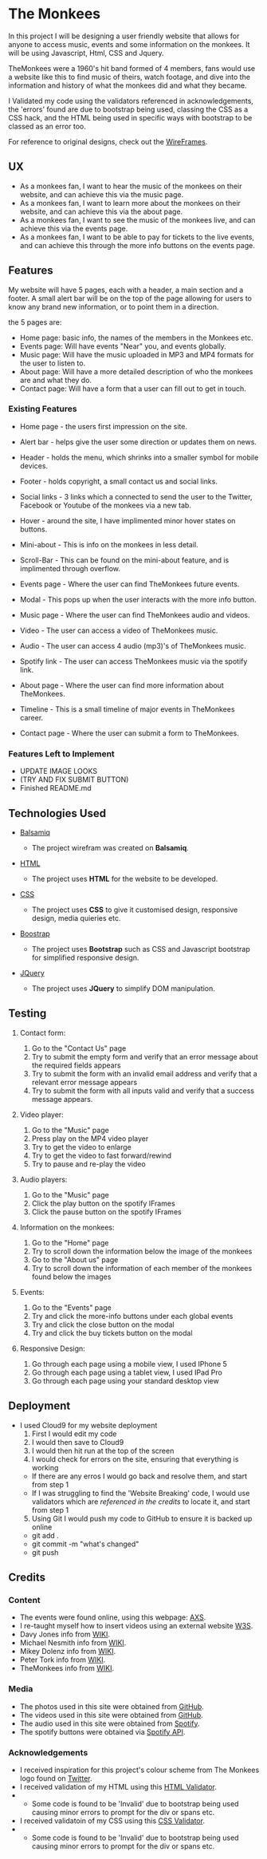 # The Monkees

In this project I will be designing a user friendly website that allows for anyone to access music, events and some information on the monkees.
It will be using Javascript, Html, CSS and Jquery.

TheMonkees were a 1960's hit band formed of 4 members, fans would use a website like this to find music of theirs, watch footage, and dive into the information and history of what the monkees did and what they became.

I Validated my code using the validators referenced in acknowledgements, the 'errors' found are due to bootstrap being used, classing the CSS as a CSS hack, and the HTML being used in specific ways with bootstrap to be classed as an error too.

For reference to original designs, check out the [WireFrames](https://github.com/DanArmstrong124/themonkees/tree/master/assets/wireframe).
 
## UX
 
- As a monkees fan, I want to hear the music of the monkees on their website, and can achieve this via the music page.
- As a monkees fan, I want to learn more about the monkees on their website, and can achieve this via the about page.
- As a monkees fan, I want to see the music of the monkees live, and can achieve this via the events page.
- As a monkees fan, I want to be able to pay for tickets to the live events, and can achieve this through the more info buttons on the events page.

## Features

My website will have 5 pages, each with a header, a main section and a footer.
A small alert bar will be on the top of the page allowing for users to know any brand new information, or to point them in a direction.

the 5 pages are:

- Home page: basic info, the names of the members in the Monkees etc.
- Events page: Will have events "Near" you, and events globally.
- Music page: Will have the music uploaded in MP3 and MP4 formats for the user to listen to.
- About page: Will have a more detailed description of who the monkees are and what they do.
- Contact page: Will have a form that a user can fill out to get in touch.
 
### Existing Features
- Home page - the users first impression on the site.
- Alert bar - helps give the user some direction or updates them on news.
- Header - holds the menu, which shrinks into a smaller symbol for mobile devices.
- Footer - holds copyright, a small contact us and social links.
- Social links - 3 links which a connected to send the user to the Twitter, Facebook or Youtube of the monkees via a new tab.
- Hover - around the site, I have implimented minor hover states on buttons.
- Mini-about - This is info on the monkees in less detail.
- Scroll-Bar - This can be found on the mini-about feature, and is implimented through overflow.
 
- Events page - Where the user can find TheMonkees future events.
- Modal - This pops up when the user interacts with the more info button.

- Music page - Where the user can find TheMonkees audio and videos.
- Video - The user can access a video of TheMonkees music.
- Audio - The user can access 4 audio (mp3)'s of TheMonkees music.
- Spotify link - The user can access TheMonkees music via the spotify link.

- About page - Where the user can find more information about TheMonkees.
- Timeline - This is a small timeline of major events in TheMonkees career.

- Contact page - Where the user can submit a form to TheMonkees.

### Features Left to Implement
- UPDATE IMAGE LOOKS
- (TRY AND FIX SUBMIT BUTTON)
- Finished README.md

## Technologies Used

- [Balsamiq](https://balsamiq.com/wireframes/desktop/#)
    - The project wirefram was created on **Balsamiq**.

- [HTML](https://en.wikipedia.org/wiki/HTML)
    - The project uses **HTML** for the website to be developed.

- [CSS](https://en.wikipedia.org/wiki/CSS)
    - The project uses **CSS** to give it customised design, responsive design, media quieries etc.

- [Boostrap](https://getbootstrap.com/docs/3.4/getting-started/)
    - The project uses **Bootstrap** such as CSS and Javascript bootstrap for simplified responsive design.

- [JQuery](https://jquery.com)
    - The project uses **JQuery** to simplify DOM manipulation.


## Testing

1. Contact form:
    1. Go to the "Contact Us" page
    2. Try to submit the empty form and verify that an error message about the required fields appears
    3. Try to submit the form with an invalid email address and verify that a relevant error message appears
    4. Try to submit the form with all inputs valid and verify that a success message appears.

2. Video player:
   1. Go to the "Music" page
   2. Press play on the MP4 video player
   3. Try to get the video to enlarge
   4. Try to get the video to fast forward/rewind
   5. Try to pause and re-play the video

3. Audio players:
   1. Go to the "Music" page
   2. Click the play button on the spotify IFrames
   3. Click the pause button on the spotify IFrames

4. Information on the monkees:
   1. Go to the "Home" page
   2. Try to scroll down the information below the image of the monkees
   3. Go to the "About us" page
   4. Try to scroll down the information of each member of the monkees found below the images

5. Events:
   1. Go to the "Events" page
   2. Try and click the more-info buttons under each global events
   3. Try and click the close button on the modal
   4. Try and click the buy tickets button on the modal

6. Responsive Design:
   1. Go through each page using a mobile view, I used IPhone 5
   2. Go through each page using a tablet view, I used IPad Pro
   3. Go through each page using your standard desktop view

## Deployment

- I used Cloud9 for my website deployment
   1. First I would edit my code
   2. I would then save to Cloud9
   3. I would then hit run at the top of the screen
   4. I would check for errors on the site, ensuring that everything is working
   -  If there are any erros I would go back and resolve them, and start from step 1
   -  If I was struggling to find the 'Website Breaking' code, I would use validators which are *referenced in the credits* to locate it, and start from step 1
   5. Using Git I would push my code to GitHub to ensure it is backed up online
   -  git add .
   -  git commit -m "what's changed"
   -  git push


## Credits

### Content
- The events were found online, using this webpage: [AXS](https://www.axs.com/uk/artists/112952/the-monkees-tickets).
- I re-taught myself how to insert videos using an external website [W3S](https://www.w3schools.com/html/html5_video.asp).
- Davy Jones info from [WIKI](https://en.wikipedia.org/wiki/Davy_Jones_(musician)).
- Michael Nesmith info from [WIKI](https://en.wikipedia.org/wiki/Michael_Nesmith).
- Mikey Dolenz info from [WIKI](https://en.wikipedia.org/wiki/Micky_Dolenz).
- Peter Tork info from [WIKI](https://en.wikipedia.org/wiki/Peter_Tork).
- TheMonkees info from [WIKI](https://en.wikipedia.org/wiki/The_Monkees).

### Media
- The photos used in this site were obtained from [GitHub](https://github.com/Code-Institute-Org/project-assets/tree/master/stream-1/band-assets/images).
- The videos used in this site were obtained from [GitHub](https://github.com/Code-Institute-Org/project-assets/tree/master/stream-1/band-assets/video).
- The audio used in this site were obtained from [Spotify](https://open.spotify.com/artist/320EPCSEezHt1rtbfwH6Ck).
- The spotify buttons were obtained via [Spotify API](https://developer.spotify.com/documentation/widgets/generate/play-button/).

### Acknowledgements

- I received inspiration for this project's colour scheme from The Monkees logo found on [Twitter](https://twitter.com/themonkees).
- I received validation of my HTML using this [HTML Validator](https://validator.w3.org/nu/#textarea).
- - Some code is found to be 'Invalid' due to bootstrap being used causing minor errors to prompt for the div or spans etc.
- I received validatoin of my CSS using this [CSS Validator](https://jigsaw.w3.org/css-validator/).
- - Some code is found to be 'Invalid' due to bootstrap being used causing minor errors to prompt for the div or spans etc.